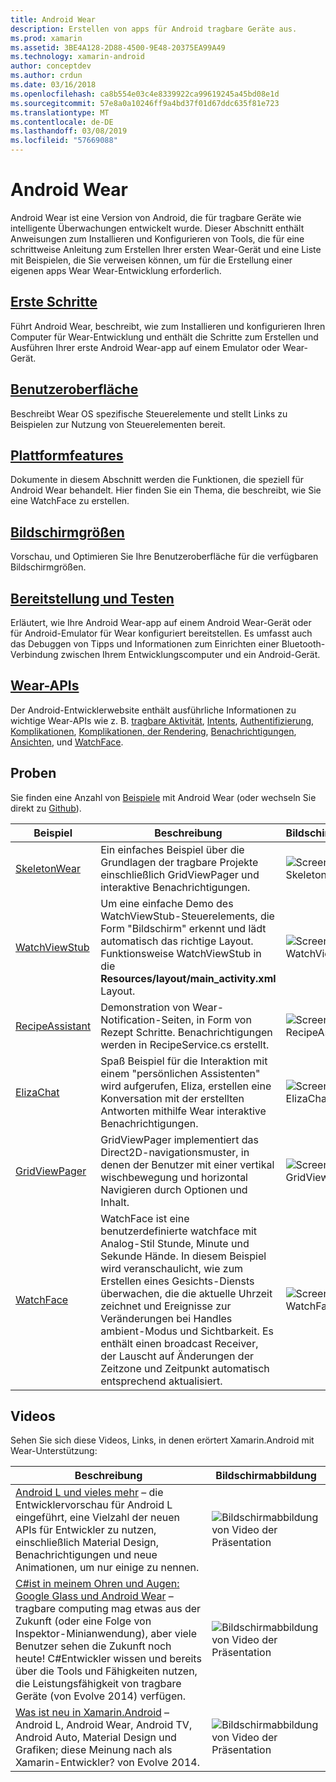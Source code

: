```yaml
---
title: Android Wear
description: Erstellen von apps für Android tragbare Geräte aus.
ms.prod: xamarin
ms.assetid: 3BE4A128-2D88-4500-9E48-20375EA99A49
ms.technology: xamarin-android
author: conceptdev
ms.author: crdun
ms.date: 03/16/2018
ms.openlocfilehash: ca8b554e03c4e8339922ca99619245a45bd08e1d
ms.sourcegitcommit: 57e8a0a10246ff9a4bd37f01d67ddc635f81e723
ms.translationtype: MT
ms.contentlocale: de-DE
ms.lasthandoff: 03/08/2019
ms.locfileid: "57669088"
---
```

# <a name="android-wear"></a>Android Wear

Android Wear ist eine Version von Android, die für tragbare Geräte wie intelligente Überwachungen entwickelt wurde. Dieser Abschnitt enthält Anweisungen zum Installieren und Konfigurieren von Tools, die für eine schrittweise Anleitung zum Erstellen Ihrer ersten Wear-Gerät und eine Liste mit Beispielen, die Sie verweisen können, um für die Erstellung einer eigenen apps Wear Wear-Entwicklung erforderlich.

##  <a name="getting-startedandroidwearget-startedindexmd"></a>[Erste Schritte](~/android/wear/get-started/index.md)

Führt Android Wear, beschreibt, wie zum Installieren und konfigurieren Ihren Computer für Wear-Entwicklung und enthält die Schritte zum Erstellen und Ausführen Ihrer erste Android Wear-app auf einem Emulator oder Wear-Gerät.

##  <a name="user-interfaceandroidwearuser-interfaceindexmd"></a>[Benutzeroberfläche](~/android/wear/user-interface/index.md)

Beschreibt Wear OS spezifische Steuerelemente und stellt Links zu Beispielen zur Nutzung von Steuerelementen bereit.

##  <a name="platform-featuresandroidwearplatformindexmd"></a>[Plattformfeatures](~/android/wear/platform/index.md)

Dokumente in diesem Abschnitt werden die Funktionen, die speziell für Android Wear behandelt. Hier finden Sie ein Thema, die beschreibt, wie Sie eine WatchFace zu erstellen.

##  <a name="screen-sizesandroidwearscreen-sizesmd"></a>[Bildschirmgrößen](~/android/wear/screen-sizes.md)

Vorschau, und Optimieren Sie Ihre Benutzeroberfläche für die verfügbaren Bildschirmgrößen.

##  <a name="deployment--testingandroidweardeploy-testindexmd"></a>[Bereitstellung und Testen](~/android/wear/deploy-test/index.md)

Erläutert, wie Ihre Android Wear-app auf einem Android Wear-Gerät oder für Android-Emulator für Wear konfiguriert bereitstellen. Es umfasst auch das Debuggen von Tipps und Informationen zum Einrichten einer Bluetooth-Verbindung zwischen Ihrem Entwicklungscomputer und ein Android-Gerät.

##  <a name="wear-apishttpsdeveloperandroidcomreferenceandroidsupportwearable"></a>[Wear-APIs](https://developer.android.com/reference/android/support/wearable)

Der Android-Entwicklerwebsite enthält ausführliche Informationen zu wichtige Wear-APIs wie z. B. [tragbare Aktivität](https://developer.android.com/reference/android/support/wearable/activity/package-summary.html), [Intents](https://developer.android.com/reference/com/google/android/wearable/intent/package-summary.html), [Authentifizierung](https://developer.android.com/reference/android/support/wearable/authentication/package-summary.html), [ Komplikationen](https://developer.android.com/reference/android/support/wearable/complications/package-summary.html), [Komplikationen, der Rendering](https://developer.android.com/reference/android/support/wearable/complications/rendering/package-summary.html), [Benachrichtigungen](https://developer.android.com/reference/android/support/wearable/notifications/package-summary.html), [Ansichten](https://developer.android.com/reference/android/support/wearable/view/package-summary.html), und [WatchFace](https://developer.android.com/reference/android/support/wearable/watchface/package-summary.html).



## <a name="samples"></a>Proben

Sie finden eine Anzahl von [Beispiele](https://developer.xamarin.com/samples/android/Android%20Wear/) mit Android Wear (oder wechseln Sie direkt zu [Github](https://github.com/xamarin/monodroid-samples/tree/master/wear)). 

|Beispiel|Beschreibung|Bildschirmabbildung|
|--- |--- |--- |
|[SkeletonWear](https://developer.xamarin.com/samples/SkeletonWear/)|Ein einfaches Beispiel über die Grundlagen der tragbare Projekte einschließlich GridViewPager und interaktive Benachrichtigungen.|![Screenshot der Skeletonwear](images/skeleton.png)|
|[WatchViewStub](https://developer.xamarin.com/samples/WatchViewStub/)|Um eine einfache Demo des WatchViewStub-Steuerelements, die Form "Bildschirm" erkennt und lädt automatisch das richtige Layout.  Funktionsweise WatchViewStub in die **Resources/layout/main_activity.xml** Layout.|![Screenshot der WatchViewStub](images/watchview.png)|
|[RecipeAssistant](https://developer.xamarin.com/samples/RecipeAssistant/)|Demonstration von Wear-Notification-Seiten, in Form von Rezept Schritte. Benachrichtigungen werden in RecipeService.cs erstellt.|![Screenshot der RecipeAssistant](images/recipeassist.png)|
|[ElizaChat](https://developer.xamarin.com/samples/ElizaChat/)|Spaß Beispiel für die Interaktion mit einem "persönlichen Assistenten" wird aufgerufen, Eliza, erstellen eine Konversation mit der erstellten Antworten mithilfe Wear interaktive Benachrichtigungen.|![Screenshot der ElizaChat](images/eliza.png)|
|[GridViewPager](https://developer.xamarin.com/samples/GridViewPager/)|GridViewPager implementiert das Direct2D-navigationsmuster, in denen der Benutzer mit einer vertikal wischbewegung und horizontal Navigieren durch Optionen und Inhalt.|![Screenshot der GridViewPager](images/gridviewpager.png)|
|[WatchFace](https://developer.xamarin.com/samples/monodroid/wear/WatchFace)|WatchFace ist eine benutzerdefinierte watchface mit Analog-Stil Stunde, Minute und Sekunde Hände. In diesem Beispiel wird veranschaulicht, wie zum Erstellen eines Gesichts-Diensts überwachen, die die aktuelle Uhrzeit zeichnet und Ereignisse zur Veränderungen bei Handles ambient-Modus und Sichtbarkeit. Es enthält einen broadcast Receiver, der Lauscht auf Änderungen der Zeitzone und Zeitpunkt automatisch entsprechend aktualisiert.|![Screenshot der WatchFace](images/gridviewpager.png)|


##  <a name="videos"></a>Videos

Sehen Sie sich diese Videos, Links, in denen erörtert Xamarin.Android mit Wear-Unterstützung:

|Beschreibung|Bildschirmabbildung|
|--- |--- |
|[Android L und vieles mehr](https://blog.xamarin.com/webinar-recording-android-l-and-so-much-more/) &ndash; die Entwicklervorschau für Android L eingeführt, eine Vielzahl der neuen APIs für Entwickler zu nutzen, einschließlich Material Design, Benachrichtigungen und neue Animationen, um nur einige zu nennen.|![Bildschirmabbildung von Video der Präsentation](images/video-android-l.png)|
|[C#ist in meinem Ohren und Augen: Google Glass und Android Wear](https://www.youtube.com/watch?v=80H8tXByZQc) &ndash; tragbare computing mag etwas aus der Zukunft (oder eine Folge von Inspektor-Minianwendung), aber viele Benutzer sehen die Zukunft noch heute! C#Entwickler wissen und bereits über die Tools und Fähigkeiten nutzen, die Leistungsfähigkeit von tragbare Geräte (von Evolve 2014) verfügen.|![Bildschirmabbildung von Video der Präsentation](images/video-eyes-ears.png)|
|[Was ist neu in Xamarin.Android](https://www.youtube.com/watch?v=Gpqc2XZIQfU) &ndash; Android L, Android Wear, Android TV, Android Auto, Material Design und Grafiken; diese Meinung nach als Xamarin-Entwickler? von Evolve 2014.|![Bildschirmabbildung von Video der Präsentation](Images/video-whats-new.png)|


<!--

March 18
https://blog.xamarin.com/android-wear/

August 14
https://blog.xamarin.com/android-l-developer-preview-android-wear-support/

August 27
https://blog.xamarin.com/tips-for-your-first-android-wear-app/

Watch Face
https://github.com/Redth/Xamarin.Wear.WatchFace
-->

